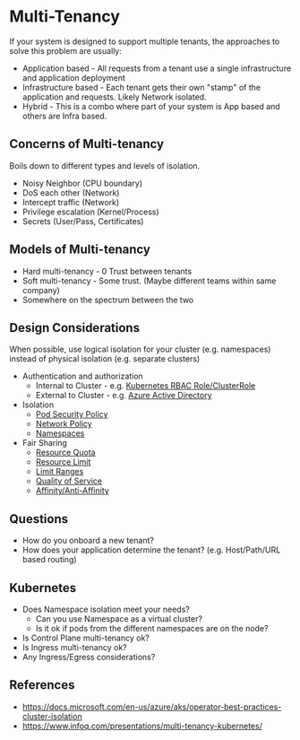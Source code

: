 # Multi-Tenancy

If your system is designed to support multiple tenants, the approaches to solve this problem are usually:

* Application based - All requests from a tenant use a single infrastructure and application deployment
* Infrastructure based - Each tenant gets their own "stamp" of the application and requests.  Likely Network isolated.
* Hybrid - This is a combo where part of your system is App based and others are Infra based.

## Concerns of Multi-tenancy

Boils down to different types and levels of isolation.  

* Noisy Neighbor (CPU boundary)
* DoS each other (Network)
* Intercept traffic (Network)
* Privilege escalation (Kernel/Process)
* Secrets (User/Pass, Certificates)

## Models of Multi-tenancy

* Hard multi-tenancy - 0 Trust between tenants
* Soft multi-tenancy - Some trust. (Maybe different teams within same company)
* Somewhere on the spectrum between the two

## Design Considerations

When possible, use logical isolation for your cluster (e.g. namespaces) instead of physical isolation (e.g. separate clusters)

* Authentication and authorization
  * Internal to Cluster - e.g. [Kubernetes RBAC Role/ClusterRole](https://kubernetes.io/docs/reference/access-authn-authz/rbac/)
  * External to Cluster - e.g. [Azure Active Directory](https://docs.microsoft.com/en-us/azure/aks/azure-ad-integration)
* Isolation
  * [Pod Security Policy](https://kubernetes.io/docs/concepts/policy/pod-security-policy/)
  * [Network Policy](https://kubernetes.io/docs/concepts/services-networking/network-policies/)
  * [Namespaces](https://kubernetes.io/docs/concepts/overview/working-with-objects/namespaces/)
* Fair Sharing
  * [Resource Quota](https://kubernetes.io/docs/concepts/policy/resource-quotas/)
  * [Resource Limit](https://kubernetes.io/docs/concepts/policy/limit-range/)
  * [Limit Ranges](https://kubernetes.io/docs/concepts/policy/limit-range/)
  * [Quality of Service](https://kubernetes.io/docs/tasks/configure-pod-container/quality-service-pod/)
  * [Affinity/Anti-Affinity](https://kubernetes.io/docs/concepts/configuration/assign-pod-node/#affinity-and-anti-affinity)

## Questions

* How do you onboard a new tenant?
* How does your application determine the tenant?  (e.g. Host/Path/URL based routing)

## Kubernetes

* Does Namespace isolation meet your needs?
  * Can you use Namespace as a virtual cluster?
  * Is it ok if pods from the different namespaces are on the node?
* Is Control Plane multi-tenancy ok?
* Is Ingress multi-tenancy ok?
* Any Ingress/Egress considerations?

## References

* <https://docs.microsoft.com/en-us/azure/aks/operator-best-practices-cluster-isolation>
* <https://www.infoq.com/presentations/multi-tenancy-kubernetes/>